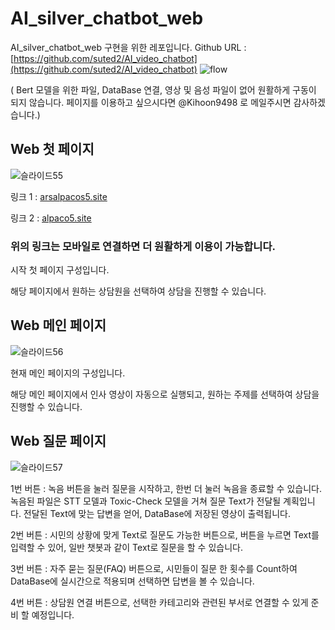 # AI_silver_chatbot_web
AI_silver_chatbot_web 구현을 위한 레포입니다. Github URL : [https://github.com/suted2/AI_video_chatbot](https://github.com/suted2/AI_video_chatbot)
![flow](https://github.com/suted2/AI_silver_chatbot_web/assets/121469546/a5151761-a64d-4c7a-b9ec-ee8549f3334a)

( Bert 모델을 위한 파일, DataBase 연결, 영상 및 음성 파일이 없어 원활하게 구동이 되지 않습니다. 페이지를 이용하고 싶으시다면 @Kihoon9498 로 메일주시면 감사하겠습니다.)

## Web 첫 페이지

![슬라이드55](https://github.com/suted2/AI_silver_chatbot_web/assets/121469546/3ab61c58-b433-47ae-ab9b-8f1622e593a0)

링크 1 : [arsalpacos5.site](http://arsalpacos5.site/)

링크 2 : [alpaco5.site](http://alpaco5.site/) 

### 위의 링크는 모바일로 연결하면 더 원활하게 이용이 가능합니다.

시작 첫 페이지 구성입니다.

해당 페이지에서 원하는 상담원을 선택하여 상담을 진행할 수 있습니다.


## Web 메인 페이지 

![슬라이드56](https://github.com/suted2/AI_silver_chatbot_web/assets/121469546/87c9d19b-26d4-4957-86c5-708c145f13e6)

현재 메인 페이지의 구성입니다. 

해당 메인 페이지에서 인사 영상이 자동으로 실행되고, 원하는 주제를 선택하여 상담을 진행할 수 있습니다.


## Web 질문 페이지

![슬라이드57](https://github.com/suted2/AI_silver_chatbot_web/assets/121469546/00848475-cd1a-49eb-aae9-7c8bb979931a)

1번 버튼 : 녹음 버튼을 눌러 질문을 시작하고, 한번 더 눌러 녹음을 종료할 수 있습니다.
          녹음된 파일은 STT 모델과 Toxic-Check 모델을 거쳐 질문 Text가 전달될 계획입니다.
          전달된 Text에 맞는 답변을 얻어, DataBase에 저장된 영상이 출력됩니다.

2번 버튼 : 시민의 상황에 맞게 Text로 질문도 가능한 버튼으로, 버튼을 누르면 Text를 입력할 수 있어, 일반 챗봇과 같이 Text로 질문을 할 수 있습니다.

3번 버튼 : 자주 묻는 질문(FAQ) 버튼으로, 시민들이 질문 한 횟수를 Count하여 DataBase에 실시간으로 적용되며 선택하면 답변을 볼 수 있습니다.

4번 버튼 : 상담원 연결 버튼으로, 선택한 카테고리와 관련된 부서로 연결할 수 있게 준비 할 예정입니다.
